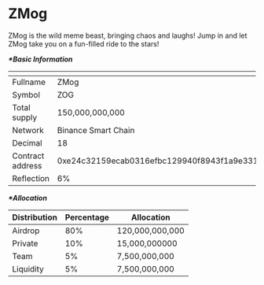 # ZMog

ZMog is the wild meme beast, bringing chaos and laughs! Jump in and let ZMog take you on a fun-filled ride to the stars!

_**\*Basic Information**_

<table data-header-hidden><thead><tr><th width="214"></th><th></th></tr></thead><tbody><tr><td>Fullname</td><td>ZMog</td></tr><tr><td>Symbol</td><td>ZOG</td></tr><tr><td>Total supply</td><td>150,000,000,000</td></tr><tr><td>Network</td><td>Binance Smart Chain</td></tr><tr><td>Decimal</td><td>18</td></tr><tr><td>Contract address</td><td>0xe24c32159ecab0316efbc129940f8943f1a9e331</td></tr><tr><td>Reflection</td><td>6%</td></tr></tbody></table>

_**\*Allocation**_

| Distribution | Percentage | Allocation      |
| ------------ | ---------- | --------------- |
| Airdrop      | 80%        | 120,000,000,000 |
| Private      | 10%        | 15,000,000000   |
| Team         | 5%         | 7,500,000,000   |
| Liquidity    | 5%         | 7,500,000,000   |
